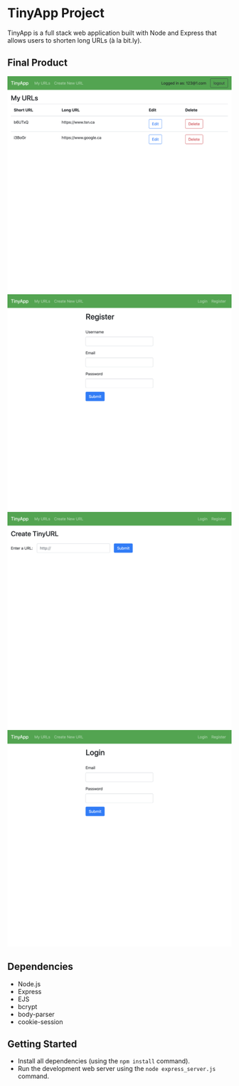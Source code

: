 # TinyApp Project

TinyApp is a full stack web application built with Node and Express that allows users to shorten long URLs (à la bit.ly).

## Final Product

!["Screenshot of URLs page"](https://github.com/agxcd/tinyapp/blob/master/docs/urls-page.png)
!["Screenshot of register page"](https://github.com/agxcd/tinyapp/blob/master/docs/register-page.png)
!["Screenshot of URLs page"](https://github.com/agxcd/tinyapp/blob/master/docs/create-page.png)
!["Screenshot of register page"](https://github.com/agxcd/tinyapp/blob/master/docs/login-page.png)

## Dependencies

- Node.js
- Express
- EJS
- bcrypt
- body-parser
- cookie-session

## Getting Started

- Install all dependencies (using the `npm install` command).
- Run the development web server using the `node express_server.js` command.
